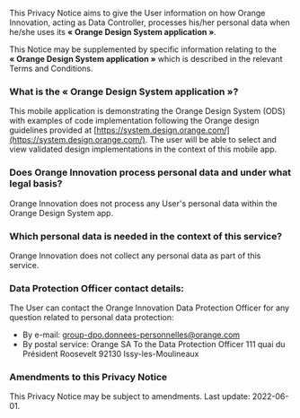 This Privacy Notice aims to give the User information on how Orange Innovation, acting as Data Controller, processes his/her personal data when he/she uses its **« Orange Design System application »**.

This Notice may be supplemented by specific information relating to the **« Orange Design System application »** which is described in the relevant Terms and Conditions.

### What is the « Orange Design System application »?

This mobile application is demonstrating the Orange Design System (ODS) with examples of code implementation following the Orange design guidelines provided at [https://system.design.orange.com/](https://system.design.orange.com/). The user will be able to select and view validated design implementations in the context of this mobile app.

### Does Orange Innovation process personal data and under what legal basis?

Orange Innovation does not process any User's personal data within the Orange Design System app.

### Which personal data is needed in the context of this service?

Orange Innovation does not collect any personal data as part of this service.

### Data Protection Officer contact details:

The User can contact the Orange Innovation Data Protection Officer for any question related to personal data protection:

*   By e-mail: [group-dpo.donnees-personnelles@orange.com](mailto:group-dpo.donnees-personnelles@orange.com)
*   By postal service:
Orange SA
To the Data Protection Officer
111 quai du Président Roosevelt
92130 Issy-les-Moulineaux


### Amendments to this Privacy Notice

This Privacy Notice may be subject to amendments.
Last update: 2022-06-01.